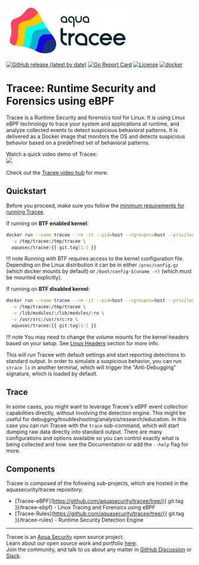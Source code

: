 ![Tracee Logo](images/tracee.png)

[![GitHub release (latest by date)](https://img.shields.io/github/v/release/aquasecurity/tracee)](https://github.com/aquasecurity/tracee/releases)
[![Go Report Card](https://goreportcard.com/badge/github.com/aquasecurity/tracee)](https://goreportcard.com/report/github.com/aquasecurity/tracee)
[![License](https://img.shields.io/github/license/aquasecurity/tracee)](https://github.com/aquasecurity/tracee/blob/main/LICENSE)
[![docker](https://badgen.net/docker/pulls/aquasec/tracee)](https://hub.docker.com/r/aquasec/tracee)

# Tracee: Runtime Security and Forensics using eBPF

Tracee is a Runtime Security and forensics tool for Linux. It is using Linux eBPF technology to trace your system and applications at runtime, and analyze collected events to detect suspicious behavioral patterns. It is delivered as a Docker image that monitors the OS and detects suspicious behavior based on a predefined set of behavioral patterns.

Watch a quick video demo of Tracee: <br>
<a href="https://youtu.be/9qxaOYto_5g"><img src="http://i3.ytimg.com/vi/9qxaOYto_5g/maxresdefault.jpg" width="400"></a>

Check out the [Tracee video hub](https://info.aquasec.com/ebpf-runtime-security) for more.

## Quickstart

Before you proceed, make sure you follow the [minimum requirements for running Tracee](install/prerequisites.md).

If running on __BTF enabled kernel__:

```bash
docker run --name tracee --rm -it --pid=host --cgroupns=host --privileged \
  -v /tmp/tracee:/tmp/tracee \
  aquasec/tracee:{{ git.tag[1:] }}
```

!!! note
    Running with BTF requires access to the kernel configuration file. Depending on the Linux distribution it can be in either `/proc/config.gz` (which docker mounts by default) or `/boot/config-$(uname -r)` (which must be mounted explicitly).

If running on __BTF disabled kernel__:
```bash
docker run --name tracee --rm -it --pid=host --cgroupns=host --privileged \
  -v /tmp/tracee:/tmp/tracee \
  -v /lib/modules/:/lib/modules/:ro \
  -v /usr/src:/usr/src:ro \
  aquasec/tracee:{{ git.tag[1:] }}
```

!!! note
    You may need to change the volume mounts for the kernel headers based on your setup. See [Linux Headers](install/headers.md) section for more info.

This will run Tracee with default settings and start reporting detections to standard output.
In order to simulate a suspicious behavior, you can run `strace ls` in another terminal, which will trigger the "Anti-Debugging" signature, which is loaded by default.

## Trace

In some cases, you might want to leverage Tracee's eBPF event collection capabilities directly, without involving the detection engine. This might be useful for debugging/troubleshooting/analysis/research/education. In this case you can run Tracee with the `trace` sub-command, which will start dumping raw data directly into standard output. There are many configurations and options available so you can control exactly what is being collected and how. see the Documentation or add the `--help` flag for more.

## Components

Tracee is composed of the following sub-projects, which are hosted in the aquasecurity/tracee repository:

- [Tracee-eBPF](https://github.com/aquasecurity/tracee/tree/{{ git.tag }}/tracee-ebpf) - Linux Tracing and Forensics using eBPF
- [Tracee-Rules](https://github.com/aquasecurity/tracee/tree/{{ git.tag }}/tracee-rules) - Runtime Security Detection Engine

---

Tracee is an [Aqua Security] open source project.  
Learn about our open source work and portfolio [here](https://www.aquasec.com/products/open-source-projects/).  
Join the community, and talk to us about any matter in [GitHub Discussion] or [Slack].

[Aqua Security]: https://aquasec.com
[GitHub Discussion]: https://github.com/aquasecurity/tracee/discussions
[Slack]: https://slack.aquasec.com